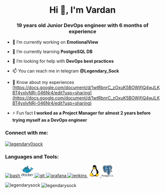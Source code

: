 <h1 align="center">Hi 👋, I'm Vardan </h1>
<h3 align="center">19 years old Junior DevOps engineer with 6 months of experience</h3>

- 🔭 I’m currently working on **EmotionalView**

- 🌱 I’m currently learning **PostgreSQL DB**

- 🤝 I’m looking for help with **DevOps best practices**

- 📫 You can reach me in telegram **@Legendary_Sock**

- 📄 Know about my experiences [https://docs.google.com/document/d/1wtRbnrC_zOxuK5BOWjfjQ4wJLKBT4yxlvNRj-046Nr4/edit?usp=sharing](https://docs.google.com/document/d/1wtRbnrC_zOxuK5BOWjfjQ4wJLKBT4yxlvNRj-046Nr4/edit?usp=sharing)

- ⚡ Fun fact **I worked as a Project Manager for almost 2 years before trying myself as a DevOps engineer**

<h3 align="left">Connect with me:</h3>
<p align="left">
<a href="https://discord.gg/legendary0sock" target="blank"><img align="center" src="https://raw.githubusercontent.com/rahuldkjain/github-profile-readme-generator/master/src/images/icons/Social/discord.svg" alt="legendary0sock" height="30" width="40" /></a>

</p>


<h3 align="left">Languages and Tools:</h3>
<p align="left"> <a href="https://www.gnu.org/software/bash/" target="_blank" rel="noreferrer"> <img src="https://www.vectorlogo.zone/logos/gnu_bash/gnu_bash-icon.svg" alt="bash" width="40" height="40"/> </a> <a href="https://www.docker.com/" target="_blank" rel="noreferrer"> <img src="https://raw.githubusercontent.com/devicons/devicon/master/icons/docker/docker-original-wordmark.svg" alt="docker" width="40" height="40"/> </a> <a href="https://git-scm.com/" target="_blank" rel="noreferrer"> <img src="https://www.vectorlogo.zone/logos/git-scm/git-scm-icon.svg" alt="git" width="40" height="40"/> </a> <a href="https://grafana.com" target="_blank" rel="noreferrer"> <img src="https://www.vectorlogo.zone/logos/grafana/grafana-icon.svg" alt="grafana" width="40" height="40"/> </a> <a href="https://www.jenkins.io" target="_blank" rel="noreferrer"> <img src="https://www.vectorlogo.zone/logos/jenkins/jenkins-icon.svg" alt="jenkins" width="40" height="40"/> </a> <a href="https://www.linux.org/" target="_blank" rel="noreferrer"> <img src="https://raw.githubusercontent.com/devicons/devicon/master/icons/linux/linux-original.svg" alt="linux" width="40" height="40"/> </a> <a href="https://www.postgresql.org" target="_blank" rel="noreferrer"> <img src="https://raw.githubusercontent.com/devicons/devicon/master/icons/postgresql/postgresql-original-wordmark.svg" alt="postgresql" width="40" height="40"/> </a> </p>

<p><img align="left" src="https://github-readme-stats.vercel.app/api/top-langs?username=legendarysock&show_icons=true&locale=en&layout=compact" alt="legendarysock" /></p>

<p>&nbsp;<img align="center" src="https://github-readme-stats.vercel.app/api?username=legendarysock&show_icons=true&locale=en" alt="legendarysock" /></p>
